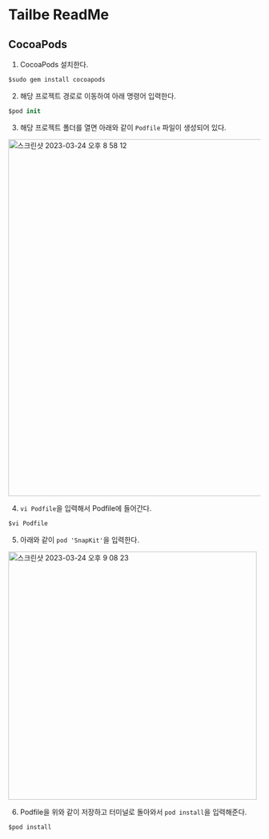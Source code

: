 # Tailbe ReadMe

## CocoaPods

1. CocoaPods 설치한다.

```swift
$sudo gem install cocoapods
```

2. 해당 프로젝트 경로로 이동하여 아래 명령어 입력한다.

```swift
$pod init
```

3. 해당 프로젝트 폴더를 열면  아래와 같이 `Podfile` 파일이 생성되어 있다.

<img width="713" alt="스크린샷 2023-03-24 오후 8 58 12" src="https://user-images.githubusercontent.com/88870642/227516370-f4e8a30f-d1ba-4e90-a841-9114db200384.png">

4. `vi Podfile`을 입력해서 Podfile에 들어간다. 

```swift
$vi Podfile
```



5. 아래와 같이 `pod 'SnapKit'`을 입력한다.

<img width="496" alt="스크린샷 2023-03-24 오후 9 08 23" src="https://user-images.githubusercontent.com/88870642/227517480-cd126403-267f-4745-9685-2244ab16837e.png">



6. Podfile을 위와 같이 저장하고 터미널로 돌아와서 `pod install`을 입력해준다.

```swift
$pod install
```

